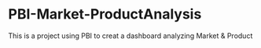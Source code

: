 # PBI-Market-ProductAnalysis
This is a project using PBI to creat a dashboard analyzing Market &amp; Product
